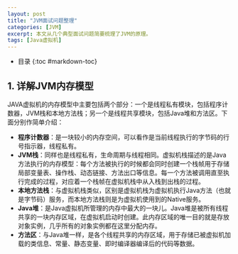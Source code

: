 ```yaml
---
layout: post
title: "JVM面试问题整理"
categories: [JVM]
excerpt: 本文从几个典型面试问题简要梳理了JVM的原理。
tags: [Java虚拟机]
---  
```

- 目录
{:toc #markdown-toc}

## **1. 详解JVM内存模型**
JAVA虚拟机的内存模型中主要包括两个部分：一个是线程私有模块，包括程序计数器，JVM栈和本地方法栈；另一个是线程共享模块，包括Java堆和方法区。下面分别作简单介绍：
- **程序计数器**：是一块较小的内存空间，可以看作是当前线程执行的字节码的行号指示器，线程私有。
- **JVM栈**：同样也是线程私有，生命周期与线程相同。虚拟机栈描述的是Java方法执行的内存模型：每个方法被执行的时候都会同时创建一个栈帧用于存储局部变量表、操作栈、动态链接、方法出口等信息。每一个方法被调用直至执行完成的过程，对应着一个栈帧在虚拟机栈中从入栈到出栈的过程。
- **本地方法栈**：与虚拟机栈类似，区别是虚拟机栈为虚拟机执行Java方法（也就是字节码）服务，而本地方法栈则是为虚拟机使用到的Native服务。
- **Java堆**：是Java虚拟机所管理的内存中最大的一块儿。Java堆是被所有线程共享的一块内存区域，在虚拟机启动时创建。此内存区域的唯一目的就是存放对象实例，几乎所有的对象实例都在这里分配内存。
- **方法区**：与Java堆一样，是各个线程共享的内存区域，用于存储已被虚拟机加载的类信息、常量、静态变量、即时编译器编译后的代码等数据。
